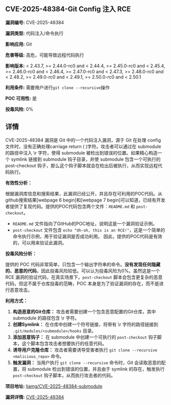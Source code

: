 ## CVE-2025-48384-Git Config 注入 RCE

**漏洞编号:** CVE-2025-48384

**漏洞类型:** 代码注入/命令执行

**影响应用:** Git

**危害等级:** 高危，可能导致远程代码执行

**影响版本:** < 2.43.7, >= 2.44.0-rc0 and < 2.44.4, >= 2.45.0-rc0 and < 2.45.4, >= 2.46.0-rc0 and < 2.46.4, >= 2.47.0-rc0 and < 2.47.3, >= 2.48.0-rc0 and < 2.48.2, >= 2.49.0-rc0 and < 2.49.1, >= 2.50.0-rc0 and < 2.50.1

**利用条件:** 需要用户进行`git clone --recursive`操作

**POC 可用性:** 是

**投毒风险:** 0%

## 详情

CVE-2025-48384 漏洞是 Git 中的一个代码注入漏洞，源于 Git 在处理 config 文件时，没有正确处理carriage return ()字符。攻击者可以通过在 submodule 的路径中注入 \r 字符，使得 submodule 被检出到错误的位置。如果精心构造一个 symlink 链接到 submodule 钩子目录，并使 submodule 包含一个可执行的 post-checkout 钩子，那么这个钩子脚本就会在检出后被执行，从而实现远程代码执行。

**有效性分析：**

根据漏洞库信息和搜索结果，此漏洞已经公开，并且存在可利用的POC代码。从github搜索结果[webpage 6 begin]和[webpage 7 begin]可以知道，已经有开发者提供了复现代码。提供的POC代码包含两个文件：`README.md` 和 `post-checkout`。
  *   `README.md` 文件指向了GitHub的POC地址，说明这是一个漏洞验证示例。
  *   `post-checkout` 文件包含 `echo "Uh-oh, this is an RCE!"`，这是一个简单的命令执行示例，用于验证漏洞是否成功利用。
因此，提供的POC代码是有效的，可以用来验证此漏洞。

**投毒风险分析：**

提供的 POC 代码非常简单，只包含一个输出字符串的命令。**没有发现任何隐藏的、恶意的代码**，因此投毒风险较低。可以认为投毒风险为0%。虽然这是一个 RCE 漏洞的验证代码，在真实场景下，`post-checkout` 脚本会包含更复杂的恶意代码，但这不属于仓库投毒的范畴，POC 本身是为了验证漏洞的存在，而不是进行恶意攻击。

**利用方式：**

1.  **构造恶意的Git仓库：** 攻击者需要创建一个包含恶意配置的Git仓库，其中 submodule 的路径包含 \r 字符。
2.  **创建Symlink：** 在仓库中创建一个符号链接，将带有 \r 字符的路径链接到 `.git/modules/<submodule>/hooks` 目录。
3.  **添加恶意钩子：** 在 submodule 中创建一个可执行的 `post-checkout` 钩子脚本，这个脚本包含攻击者想要执行的任意代码。
4.  **诱导用户克隆仓库：** 攻击者需要诱导受害者执行 `git clone --recursive <malicious_repo>` 命令。
5.  **触发漏洞：** 当用户执行 `git clone --recursive` 命令时，Git 会读取恶意的配置，将 submodule 检出到错误的位置，并且由于 symlink 的存在，触发执行 `post-checkout` 钩子脚本，从而执行攻击者的代码。


**项目地址:** [liamg/CVE-2025-48384-submodule](https://github.com/liamg/CVE-2025-48384-submodule)

**漏洞详情:** [CVE-2025-48384](https://nvd.nist.gov/vuln/detail/CVE-2025-48384)